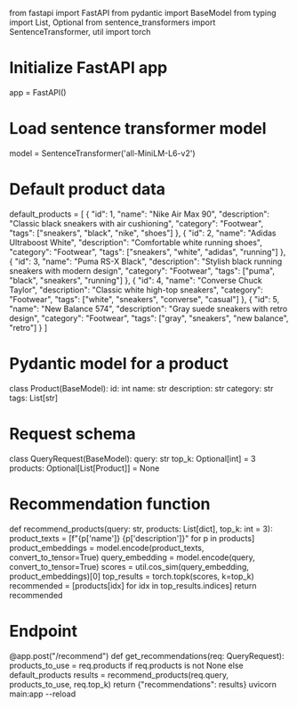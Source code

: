 from fastapi import FastAPI
from pydantic import BaseModel
from typing import List, Optional
from sentence_transformers import SentenceTransformer, util
import torch

# Initialize FastAPI app
app = FastAPI()

# Load sentence transformer model
model = SentenceTransformer('all-MiniLM-L6-v2')

# Default product data
default_products = [
    {
        "id": 1,
        "name": "Nike Air Max 90",
        "description": "Classic black sneakers with air cushioning",
        "category": "Footwear",
        "tags": ["sneakers", "black", "nike", "shoes"]
    },
    {
        "id": 2,
        "name": "Adidas Ultraboost White",
        "description": "Comfortable white running shoes",
        "category": "Footwear",
        "tags": ["sneakers", "white", "adidas", "running"]
    },
    {
        "id": 3,
        "name": "Puma RS-X Black",
        "description": "Stylish black running sneakers with modern design",
        "category": "Footwear",
        "tags": ["puma", "black", "sneakers", "running"]
    },
    {
        "id": 4,
        "name": "Converse Chuck Taylor",
        "description": "Classic white high-top sneakers",
        "category": "Footwear",
        "tags": ["white", "sneakers", "converse", "casual"]
    },
    {
        "id": 5,
        "name": "New Balance 574",
        "description": "Gray suede sneakers with retro design",
        "category": "Footwear",
        "tags": ["gray", "sneakers", "new balance", "retro"]
    }
]

# Pydantic model for a product
class Product(BaseModel):
    id: int
    name: str
    description: str
    category: str
    tags: List[str]

# Request schema
class QueryRequest(BaseModel):
    query: str
    top_k: Optional[int] = 3
    products: Optional[List[Product]] = None

# Recommendation function
def recommend_products(query: str, products: List[dict], top_k: int = 3):
    product_texts = [f"{p['name']} {p['description']}" for p in products]
    product_embeddings = model.encode(product_texts, convert_to_tensor=True)
    query_embedding = model.encode(query, convert_to_tensor=True)
    scores = util.cos_sim(query_embedding, product_embeddings)[0]
    top_results = torch.topk(scores, k=top_k)
    recommended = [products[idx] for idx in top_results.indices]
    return recommended

# Endpoint
@app.post("/recommend")
def get_recommendations(req: QueryRequest):
    products_to_use = req.products if req.products is not None else default_products
    results = recommend_products(req.query, products_to_use, req.top_k)
    return {"recommendations": results}
uvicorn main:app --reload
